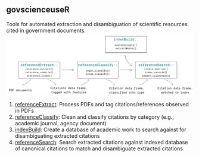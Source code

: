 ## govscienceuseR
Tools for automated extraction and disambiguation of scientific resources cited in government documents.  
![govscienceuseR workflow](img/workflow.png "govscienceuseR workflow")

1. [referenceExtract](https://github.com/govscienceuseR/referenceExtract): Process PDFs and tag citations/references observed in PDFs  
2. [referenceClassify](https://github.com/govscienceuseR/referenceClassify): Clean and classify citations by category (e.g., academic journal, agency document)  
3. [indexBuild](https://github.com/govscienceuseR/indexBuild): Create a database of academic work to search against for disambiguating extracted citations  
4. [referenceSearch](https://github.com/govscienceuseR/referenceSearch): Search extracted citations against indexed database of canonical citations to match and disambiguate extracted citations  
